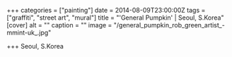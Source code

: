 +++
categories = ["painting"]
date = 2014-08-09T23:00:00Z
tags = ["graffiti", "street art", "mural"]
title = "'General Pumpkin' | Seoul, S.Korea"
[cover]
alt = ""
caption = ""
image = "/general_pumpkin_rob_green_artist_-mmint-uk_.jpg"

+++
Seoul, S.Korea